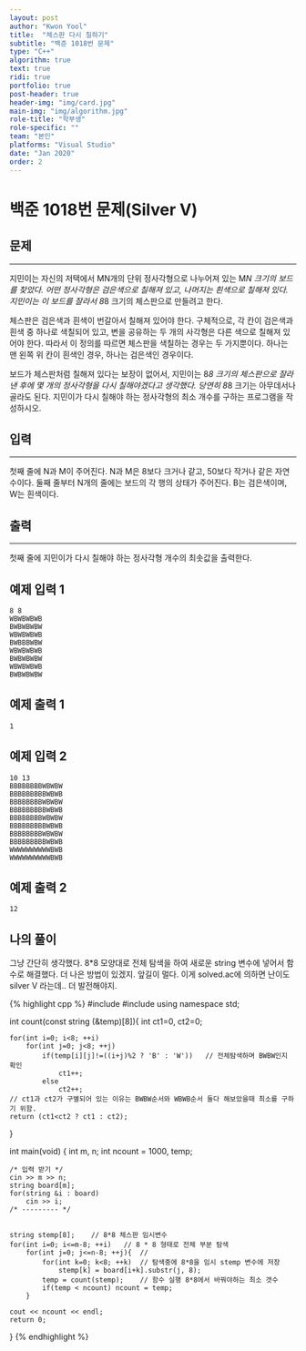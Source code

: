 ```yaml
---
layout: post
author: "Kwon Yool"
title:  "체스판 다시 칠하기"
subtitle: "백준 1018번 문제"
type: "C++"
algorithm: true
text: true
ridi: true
portfolio: true
post-header: true
header-img: "img/card.jpg"
main-img: "img/algorithm.jpg"
role-title: "학부생"
role-specific: ""
team: "본인"
platforms: "Visual Studio"
date: "Jan 2020"
order: 2
---
```

# 백준 1018번 문제(Silver V)


## 문제

------

지민이는 자신의 저택에서 MN개의 단위 정사각형으로 나누어져 있는 M*N 크기의 보드를 찾았다. 어떤 정사각형은 검은색으로 칠해져 있고, 나머지는 흰색으로 칠해져 있다. 지민이는 이 보드를 잘라서 8*8 크기의 체스판으로 만들려고 한다.

체스판은 검은색과 흰색이 번갈아서 칠해져 있어야 한다. 구체적으로, 각 칸이 검은색과 흰색 중 하나로 색칠되어 있고, 변을 공유하는 두 개의 사각형은 다른 색으로 칠해져 있어야 한다. 따라서 이 정의를 따르면 체스판을 색칠하는 경우는 두 가지뿐이다. 하나는 맨 왼쪽 위 칸이 흰색인 경우, 하나는 검은색인 경우이다.

보드가 체스판처럼 칠해져 있다는 보장이 없어서, 지민이는 8*8 크기의 체스판으로 잘라낸 후에 몇 개의 정사각형을 다시 칠해야겠다고 생각했다. 당연히 8*8 크기는 아무데서나 골라도 된다. 지민이가 다시 칠해야 하는 정사각형의 최소 개수를 구하는 프로그램을 작성하시오.
</br>

## 입력
------
첫째 줄에 N과 M이 주어진다. N과 M은 8보다 크거나 같고, 50보다 작거나 같은 자연수이다. 둘째 줄부터 N개의 줄에는 보드의 각 행의 상태가 주어진다. B는 검은색이며, W는 흰색이다.

## 출력
------
첫째 줄에 지민이가 다시 칠해야 하는 정사각형 개수의 최솟값을 출력한다.

## 예제 입력 1

```
8 8
WBWBWBWB
BWBWBWBW
WBWBWBWB
BWBBBWBW
WBWBWBWB
BWBWBWBW
WBWBWBWB
BWBWBWBW
```

## 예제 출력 1

```
1
```

## 예제 입력 2

```
10 13
BBBBBBBBWBWBW
BBBBBBBBBWBWB
BBBBBBBBWBWBW
BBBBBBBBBWBWB
BBBBBBBBWBWBW
BBBBBBBBBWBWB
BBBBBBBBWBWBW
BBBBBBBBBWBWB
WWWWWWWWWWBWB
WWWWWWWWWWBWB
```

## 예제 출력 2

```
12
```

## 나의 풀이
그냥 간단히 생각했다. 8*8 모양대로
전체 탐색을 하여 새로운 string 변수에 넣어서 함수로 해결했다.
더 나은 방법이 있겠지.
앞길이 멀다. 이게 solved.ac에 의하면
난이도 silver V 라는데.. 더 발전해야지.

{% highlight cpp %}
#include <iostream>
#include <string>
using namespace std;

int count(const string (&temp)[8]){
	int ct1=0, ct2=0;
	
	for(int i=0; i<8; ++i)
		for(int j=0; j<8; ++j)
			if(temp[i][j]!=((i+j)%2 ? 'B' : 'W'))	// 전체탐색하며 BWBW인지 확인 
				ct1++;
			else
				ct2++;
	// ct1과 ct2가 구별되어 있는 이유는 BWBW순서와 WBWB순서 둘다 해보았을때 최소를 구하기 위함. 
	return (ct1<ct2 ? ct1 : ct2);
}

int main(void)
{
	int m, n;
	int ncount = 1000, temp;
	
	/* 입력 받기 */ 
	cin >> m >> n;
	string board[m];
	for(string &i : board)
		cin >> i;
	/* --------- */


	string stemp[8];	// 8*8 체스판 임시변수  
	for(int i=0; i<=m-8; ++i)	// 8 * 8 형태로 전체 부분 탐색 
		for(int j=0; j<=n-8; ++j){	//
			for(int k=0; k<8; ++k)	// 탐색중에 8*8을 임시 stemp 변수에 저장 
				stemp[k] = board[i+k].substr(j, 8);
			temp = count(stemp);	// 함수 실행 8*8에서 바꿔야하는 최소 갯수 
			if(temp < ncount) ncount = temp; 
		}
		
	cout << ncount << endl;
	return 0;
}
{% endhighlight %}


